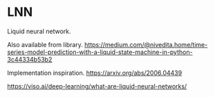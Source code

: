 # LNN
Liquid neural network.

Also available from library.
https://medium.com/@nivedita.home/time-series-model-prediction-with-a-liquid-state-machine-in-python-3c44334b53b2

Implementation inspiration.
https://arxiv.org/abs/2006.04439

https://viso.ai/deep-learning/what-are-liquid-neural-networks/


